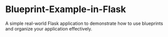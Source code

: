 # Blueprint-Example-in-Flask
A simple real-world Flask application to demonstrate how to use blueprints and organize your application effectively.
